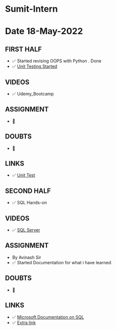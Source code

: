 # Sumit-Intern

# Date 18-May-2022


## FIRST HALF

- ✅ Started revising OOPS with Python . Done
- ✅ [Unit Testing Started](https://github.com/sp18-interns/Sumit-Intern/blob/main/18-May-2022/Unittest_salary.py)

## VIDEOS 
- ✅ Udemy_Bootcamp

## ASSIGNMENT
- 🚫

## DOUBTS
- 🚫

## LINKS
- ✅ [Unit Test](https://docs.python.org/3/library/unittest.html)




## SECOND HALF
- ✅ SQL Hands-on

## VIDEOS
- ✅ [SQL Server](https://www.youtube.com/watch?v=Q8gBvsUjTLw&t=142s)

## ASSIGNMENT 
- By Avinash Sir
- ✅ Started Documentation for what i have learned 

## DOUBTS
- 🚫

## LINKS
- ✅ [Microsoft Documentation on SQL](https://docs.microsoft.com/en-us/sql/relational-databases/tables/tables?view=sql-server-ver15)
- ✅ [Extra link](https://www.tutorialspoint.com/sql/sql_tutorial.pdf)


